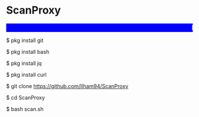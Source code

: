 # ScanProxy

<marquee bgcolor="blue" style="font-family:arial; font-size:20px; color:#ffffff;"> ILHAM MAULANA </marquee>


$ pkg install git  


$ pkg install bash 


$ pkg install jq 


$ pkg install curl 


$ git clone https://github.com/Ilham94/ScanProxy


$ cd ScanProxy


$ bash scan.sh 

